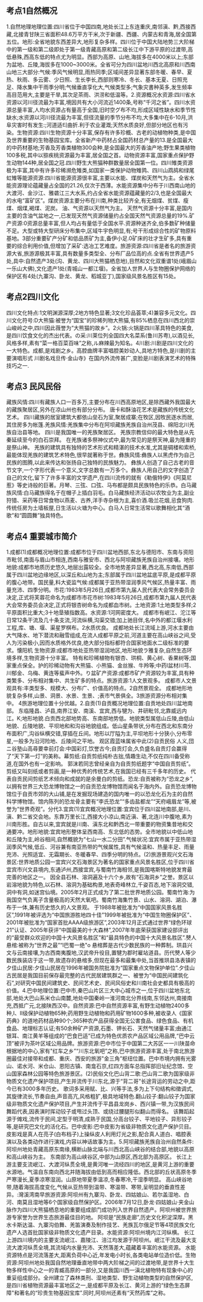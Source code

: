 <a id="111"></a>
## 考点1自然概况
1.自然地理地理位置:四川省位于中国四南,地处长江上东连重庆,南邻滇、黔,西接西藏,北接青甘陕三省面积48.6万平方干米,次于新疆、西疆、内蒙古和青海,居全国第五位。地形:全省地貌东西差异大,地形复杂多样。四川位于中国大陆地势三大阶梯中的第一级和第二级即处于第一级青藏高原和第二级长江中下游平原的过渡带,高低悬殊,西高东低的特点尤为明显。西部为高原、山地,海拔多在4000米以上;东部为盆地、丘陵,海拔多在1000~3000米。全省可分为四川盆地川西北高原和川西南山地三大部分:气候:季风气候明显,雨热同季;区域间差异显著东部冬暖、春早、夏热、秋雨、多云雾、少日照、生长李长,西部则寒冷、冬长、基本无夏、日照充足、降水集中干雨季分明;气候垂直孪化大,气候类型多;气象灾書种英多,发生频率高目范用大,主要是干旱,其次足茶雨、洪涝和低温等。2.资源概况水资源:四川省水资源以河川径流最为丰富,境因共有大小河流近1400条,号称“千河之省”。四川水资源总量丰富,人均水资源占有量高于全国,旧时空グ布不均,形成区域性缺水和季节性缺水;水资源以河川径流最为丰富,但径流量的季节分布不均,大多集中在6-10月,洪阜灾害时有发生:;河道适티曲折.利于农业灌溉;天然水质良好,但部分地区也有污染。生物资源:四川生物资源十分丰富,保存有许多珍概、古老的动植物种类,是中国及世界重要的生物基园宝库。全省新产中药材占全国药材总产量的13.是全国最大的中药材基地;芳香及芳香类植物300会种,是全国最大的芳香油产地;野生果类植物100多税,其中以猕疾桃资源最为丰富,居全国之首。动物资源丰富,国家重点保护野生动物144种,居全国之冠.四川野生大熊猫种群数量居全国第一位。四川雉类资源极为丰富,其中有许多珍稀濒危雉类,如国家一类保护动物雉鹑、四川山鹉鸪和绿尾虹雉等能源资源:四川省能源资源很丰富,主要以水能、煤炭和天然气为主。全省水能资源理论蕴藏量占全国的21.26,仅次于西薄。水能资源集中分布于川西南山地的大渡河、金沙江、雅砻江三大水系,约占全省水能资源蕴藏量的2/3,也是全国最大的水电“富矿区”。煤炭资源主要分布在川南,种类比较齐全,有无烟煤、贫煤、瘦煤、烟煤,褐煤、泥炭。 油、气资源以天然气为主。 天然气资源十分丰富,是国内主要的含油气盆地之一,已发现天然气资源储量约占全国天然气资源总量的19%.矿产资源:0资源总量丰富,但人均占有量低于全国水平.资源种迷齐全,伯多数矿种储量不足。大型或特大型研床分布集中,区域牛宇色明显,有;号干形成综合性的矿物原料基地。3部分重要矿产分矿和低品质矿为主,备伊小足.0矿床的壮才生矿多,具有重要的综合利用价值,但增加了采矿:选冶工艺难度。旅游资源:四川省是者名的旅游资源大省,旅游源极其丰富,具有数量多类型全、分布厂品位高的点.全省有世界遗产5处,具中:自然遗产3处(沟、黄龙、四川大熊猫栖息地),目然和文化双重谱1处(峨眉山一乐山大佛),文化遗产1处(青城山一都江堰)。全省加人世界人与生物圈保护网络的保护区有4处(九寨沟、卧龙、黄龙、稻城亚丁),国家级风景名胜区有15处。
<a id="112"></a>
## 考点2四川文化
四川文化特点:1文明渊源深厚;2地方特色显著;3文化珍品荟萃;4)兼容多元文化。四川文化符号:D大熊猫:被誉为“国宝”的珍稀列物大熊猫,有85%栖息在四川西北的崇山峻岭之中,四川因此薇誉为“大熊猫的故乡”。2火锅:火锅是四川革具特色的美食,是四川饮食文化的杰出代表。の采:川莱位列全国四大名菜系(鲁川苏粤),以酒见长,风格多样,素有“菜一格百菜百味”之称,ル麻辣最为知名。4川剧:川剧是四川文化的一大特色。成都,是戏剧之乡。高腔曲牌丰富唱腔美妙动人,具地方特色,是川剧的主要演唱形式 川剧名戏旦传·金山寺》在国内外流传甚广,变脸是川剧表演艺术的特殊技巧之一.
<a id="113"></a>
## 考点3 民风民俗
藏族风情:四川有藏族人口一百多万,主要分布在川西高原地区,是除西藏外我国最大的藏族聚居区,另外在凉山州也有部分分布。 唐卡和酥油花艺术是藏族的传统文化艺术。 四川藏族的居室建筑大都依山垒石为室,聚居成寨;在牧区,因牧民逐水而居,其住房多为帐篷.羌族风情:羌族集中分布在阿坝藏族羌族自治州茂县、绵阳北川羌族自治县等地。 四川是我国唯一的羌族聚居区。 羌族宗教信仰的最大特色是从先秦延续至今的白石崇拜。 在羌族诸多祭神仪式中,最为常见的是祭天神,最为隆重的是祭山神。 羌族的建筑具有独特的艺术形式和精湛的技术水准,尤其是碉楼和索桥,最能体现羌族的建筑艺术特色,很早就著称于世。彝族风情:彝族人以黑虎作为自己民族的图腾,以此来传达和张扬自己独特的民族魅力。 彝族人创造了自己古老的音节文字,一个字形代表一个意义,文字总数有一万多个。彝族人用自己的文字创造了自己的文化,留下了许多丰富的文学遗产,在四川流传的就有《勒俄特伊》《阿莫尼惹》等史诗般的巨著。月琴、三弦、口弦、马布都是颇具民族特色的乐恭。白马藏族风情:白马藏族得名于在帽子上插白羽毛。白马藏族经济活动以农牧业为主,副业狩猎、采药等日常食物以燕麦、古养,洋手寺杂根为主,喜价酒.吸兰花烟,忌食狗肉.传统任房为土墙板屋,日生活以火塘为中心。白马人日常生活常以歌舞相化其“酒歌”和“圆圆舞”独具特色。
<a id="114"></a>
## 考点4 重要城市简介
1.成都(1)成都概况地理位置:成都市位于四川盆地西部,东北与德阳市、东南与资阳市毗邻,南面与眉山市相连,西南与雅安市、西北与阿坝藏族羌族自治州接壤。地形地貌:成都市地质历史悠久,地层出露较全。全市地势差异显著,西北高,东南低,西部属于四川盆地边缘地区,以深丘和山地为主;东部属于四川盆地盆底平原,是成都平原的腹心地带。国民量,料大瓷监气候:成都属于亚热带湿润季风气候区,热量丰富、雨量充沛、四季分明。市花:1983年5月26日,成都市第九届人民代表大会常务委员会决定,正式将芙蓉花命名为成都市市花市树:1983年5月26日,成都市第九届人民代表大会常务委员会决定,正式将银杏树命名为成都血市树。土地资源:1土地类型多样;2平原面积比重大;3十地垦殖指数高。水资源:1河网密度大。 成都市有岷江、沱江等日常12条干流及几十条支流,河流纵横,沟渠交错;加上驰目伴,名中外的都江堰水利工程,库、塘、堰、渠星罗棋布。2水质优良。 成都地处长江流域上游,河水主要由大气降水、地下潜流和融雪组成,在流人成都平原之前,河道主要在高山峡谷之间,受人为污染极小,因而水质格外优良,绝大部分指标都符合国家地面水二级标准的要求。懐阳机 生物资源:成都市地处亚热带湿润地区,地形地貌ラ雅复杂,自然生态环境多样,生物资源十分丰富。 特有和珍稀植物有银杏、珙桐、黄心树、香果树等;国家重点保全。护的珍稀动物有大熊猫、小熊猫、金丝猴、牛羚等;中药I盆材川芎、川郁金、乌梅、黄连等蜚声中外。り盆矿产资源:成都市矿产资源较为丰富,具有种类繁多、分布相对集中、共生矿多的特点。旅游资源:1人文景观多。 成都市人文景观具有:丰类型多、规模大、分布广、价值高的特点。2自然景观全。 成都地形地貌复杂多样,山景、洞景、水景、生景、;表市气景俱全。3旅游资源分布相对集中。 4旅游地理位置十分优越。2.自贡(1)自贡概况地理位置:自贡地处四川盆地南部。 东临隆昌、泸县,南界江安、南溪、宜宾,西与犍为、井研毗邻,北靠威远内江。K;地形地貌.白贡西北部地势高、东南部地势低。地貌类型属低山丘陵,由低山地貌、丘陵地貌、平坝地和和沟谷地貌组成。低山星条带状,分布在西北和东南分布面积广,沟谷纵横交错,穿插在丘间。地形以厅隘为主,平坝地形十分狭小,分布零星,一般多为沿河险地、丘陵间之平地。 观区霞蓝味属省中此(2)自贡民俗 人义,団ニ谷塾山高尋要幸前灯会:中国彩灯,饮誉古今;自贡灯会,久负盛名自贡灯会赢得了“天下第一灯”的美称。幕剪纸:自贡剪纸纯朴古拙,情趣生动,不仅在四川备受称道,在国外也有一定影响。 郭沫若同志曾经亲自为自贡剪纸题字“中国自贡剪纸”。 剪纸又叫刻纸或者剪画,是一种优秀的传统艺术,在我国已经有三千多年的历史。 代表自贡民间剪纸艺术倾向和成就的是余曼白的剪纸。恐龙:自贡被称为“恐龙之乡”,以拥有世界三大恐龙博物馆之一的自贡恐龙博物馆而闻名于海内外。自贡恐龙博物馆位于自贡市郊的大山铺,是在发掘现场建造的国内唯一的以恐龙化石为主的自然科学博物馆。馆内陈列的恐龙骨主要有“李氏恐龙”“多齿盐都龙”“天府峨眉龙”等,被誉为“世界奇观”。分代3.宜宾(1)宜宾概况地理位置:宜宾位于四川盆地南部,是川、滇、黔二省交会地。东靠万里长江,西接大小凉山,南近滇、著,北连川中腹地,素为川南形胜。自古以来,宜宾就是川南、滇东北和黔西北一带重要的物资集昔地和交通要冲。地形地貌:宜宾地形整体呈西南高、东北低的态势。全市地貌以中低山地和丘陵为主,岭谷相间,自然概貌为“七山一水二分田”.气候状况:宜宾市属于亚热带湿润季风气候,低丘、河谷兼有南亚热带的气候属性,具有气候温和、热量丰足、雨量充沛、光照适宜、无霜期长、冬暖春早、四季分明的特点。(2)旅游景观兴文石海景区:世界地质公园一宜宾兴文石海景区为著名的国家重点风景名胜区,位于四川省宜宾市兴文县境内,东通泸州,西接宜宾,与蜀南竹海相邻,是我国喀斯特地貌发育最完善的地区之一。 因全县石林、溶洞遍及十六个乡,故有“石海洞乡”之誉。景区以岩溶地貌为特色,以石林、溶洞为基础构景,地表奇峰林立,千姿百态,地下溶洞交错,洞中有洞,如迷宫仙境。2005年2月正式成为了第二批世界地质公园。蜀南竹海:为我国空气负离子含量极高的天然大氧吧。蜀南竹海集竹景、山水、溶洞、湖泊、瀑布于一体,兼有历史悠久的人文景观。 于1988年被批准为“中国国家风景名胜区”,1991年被评选为“中国旅游胜地四十佳”1999年被批准为“中国生物圈保护区”、2001年被批准为“国家首批AAAA级旅游区”,2003年12月正式通过世界“绿色环球21”认证、2005年获评“中国最美的十大森林”,2007年年底荣获国家建设部评出的“最受群众欢迎的中国十大风景名胜区”和“最具特色的中国十大风景名胜区”.僰人悬棺:被称为“世界之最”“l巴蜀一绝"o 悬棺葬是古代少数民族的一种葬制。珙县兴文与云南接壤,为古西南夷腹地,汉武帝升役目,置犍为郡时雇站道县。历代僰人等少数民族装店于这一带,故遗存的悬棺多,但现在最多和最集中处,当首推珙县洛表镇的夕佳山民居:夕佳山民居在1996年被国务院批准为“国家重点文物保护单位”.夕佳山古民居是我国目前保存最完整的古代民居建筑群之一、被誉为“中国民间建筑化石”,对研究中国民间建筑史、民间艺术史、民间风俗史和川南社会史都具有极高的价值。4.巴中地理位置:巴中市,秦巴山片区三大中心城市之一,位于四川盆地东北部,地处大巴山系米仓山南麓,地处中国秦岭一淮河南北分界线南,东邻达州,南接南充,西抵广元,北接陕西汉中。自然资源:巴中自然资源丰富,有野生动植物2400多种,I、II级保护动植物65种;药用野生动植物和药用矿物1600多种,被收录人《国家药典》的道地药材品种90个;365种农产品获得全国无公害食品、绿色食品、有机食品、地理标志认证;有50余种矿产资源,石墨、钾长石、天然气储量丰富;由通江银耳、南江黄羊等组成的“巴食巴适”已成为特色优质农产品区域公用品牌,“巴中云顶”被评为茶叶区域公用品牌。旅游资源:巴中市位于中国第二大苏区一一川陕苗命根据地的中心,家有"红车之乡”“川东北氧吧”之称,巴中旅游资源丰富,处于南北旅游圈最佳对接带和成都、重庆、西安的旅游"金三角”枢纽位置。巴中市境内拥有光雾山、诺水河、米仓山、恩阳古镇、南龛石京,红四方面车总指挥部旧址纪念馆、空山国家森林公园等特色旅游景区。(2)民俗文化巴山背二歌:巴山背二歌为国家级非物质文化遗产保护项目,产生并流传于川东北,源于“背二哥”长途背运的劳动之中,距今已有3000多年历史。 歌词多采用赋、比、兴等手法,多为上下句结构和徵调式,其旋律流长,节奏自由,声音高亢,风格粗犷,极具地域特色.翻山铰子:翻山铰子为国家级非物质文化遗产保护项目,产生并流传于平昌县龙岗乡、西兴镇一带,为汉族民间舞蹈代表,因表演时挥动铰子或甩过头顶、或绕过腰腿形似翻山而得名。 该舞蹈起源于傩戏,流传于民间,定型于明清,成熟于民国,分高台铰子、平地铰子、异形铰子等,是研究巴文化的活化石。巴中皮影:巴中皮影为省级非物质文化遗产保护贝目。皮影戏是真人在亮子(白布档子)上操纵皮人利用灯光之影,配合真人道白、唱腔表演以及各类动作进行演戏,内容以神话故事为主。5.阿坝藏族羌族自治州自然条件:阿坝州地处青藏高原东南缘,横断山脉北端与川西北高山峡谷的结合部,地貌以高原和高山峡谷为主。 东南部为高山峡谷区,中部为山原区,西北部为高原区。 长江上游主要支流岷江、大渡河纵贯全境,是黄河唯一流经四川的地区,是黄河上游的重要水源地。气温自东南向西北并随海拔由低到高而相应隆低。西北部的丘状高原冬季严寒漫长,夏季凉寒湿润。山原地带夏季温凉,冬春寒冷,干湿季明显。 高山峡谷地带,随着海拔高度变化,气候从亚热带到温带、寒温带、寒带,呈明显的垂直性差异。:灣溪湾南早旅游资源:阿坝州有九寨沟、卧龙、四姑娘山、若尔盖湿地、白河、南莫且湿地等6个国家级自然保护区。2006年7月12日,卧龙·四姑娘山·夹金山脉作为四川大熊猫栖息地的重要组成部门成功列入世界自然遗产。阿坝州被世界旅游专家誉为世界生态旅游最佳目的地。 阿坝是“民族走廊”,历史文化积淀深厚。黑水卡斯达温、九寨沟伯舞、羌笛演奏及制作技艺、羌族瓦尔俄足节等4项民族文化遗产人选首批国家级非物质文化遗产目录。水能资源:阿坝州境内江河纵横。 长江上游四川境内的主要支流岷江、嘉陵江、涪江均发源于阿坝州。岷江干流及最大支流大渡河纵贯全境,其流域内水量充沛、天然落差大,蕴藏着丰富的水能资源。 水能资源特点是河流落差大,距离负荷中心近,年发电小时长,各类电站单位造价低。生物资源:阿坝州地处我国自然地理垂直地带中两大阶梯之间的过渡地带,是世界十大生物多样性中心之一的青臧高原的一部分,又是我国川西一滇北植物特有现象中心的重妥组成部分。全州建立了森林类刑、湿地类型、野生动植物类型的自然保护区,是四川省植物资源最丰富地区之一,是成都平原及长江、黄河上游的“绿色生态屏障"和著名的“珍贵生物基因宝库”.同时,阿坝州还素有“天然药库”之称。
